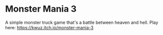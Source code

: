 # Monster Mania 3
A simple monster truck game that's a battle between heaven and hell. Play here: https://kwuz.itch.io/monster-mania-3
